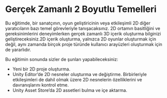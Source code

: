 # Gerçek Zamanlı 2 Boyutlu Temelleri

Bu eğitimde, bir sanatçının, oyun geliştiricinin veya etkileşimli 2D diğer yaratıcıların bazı temel görevleriyle tanışacaksınız. 2D ortamın basitliğini ve gereksinimlerini deneyimlerken gerçek zamanlı 3D içerik oluşturma bilginizi geliştireceksiniz.2D içerik oluşturma, yalnızca 2D oyunlar oluşturmak için değil, aynı zamanda birçok proje türünde kullanıcı arayüzleri oluşturmak için de yararlıdır.

Bu eğitimin sonunda sizler de şunları yapabileceksiniz:

- Yeni bir 2D proje oluşturma.
- Unity Editor’de 2D nesneler oluşturma ve değiştirme.
Birbirleriyle etkileşimleri de dahil olmak üzere 2D nesnelerin özelliklerini ve davranışlarını kontrol etme.
- Unity Asset Store’da 2D assetleri bulma ve içe aktarma.













